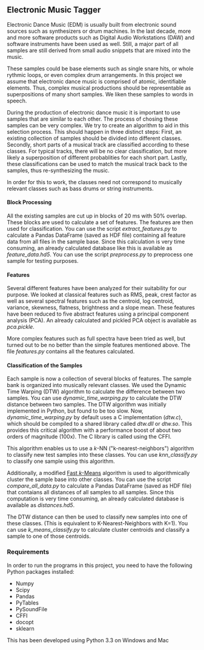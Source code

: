 
Electronic Music Tagger
-----------------------

Electronic Dance Music (EDM) is usually built from electronic sound sources such as synthesizers or drum machines. In the last decade, more and more software products such as Digital Audio Workstations (DAW) and software instruments have been used as well. Still, a major part of all samples are still derived from small audio snippets that are mixed into the music.

These samples could be base elements such as single snare hits, or whole rythmic loops, or even complex drum arrangements. In this project we assume that electronic dance music is comprised of atomic, identifiable elements. Thus, complex musical productions should be representable as superpositions of many short samples. We liken these samples to words in speech.

During the production of electronic dance music it is important to use samples that are similar to each other. The process of chosing these samples can be very complex. We try to create an algorithm to aid in this selection process. This should happen in three distinct steps: First, an existing collection of samples should be divided into different classes. Secondly, short parts of a musical track are classified according to these classes. For typical tracks, there will be no clear classification, but more likely a superposition of different probablities for each short part. Lastly, these classifications can be used to match the musical track back to the samples, thus re-synthesizing the music.

In order for this to work, the classes need not correspond to musically relevant classes such as bass drums or string instruments.

#### Block Processing

All the existing samples are cut up in blocks of 20 ms with 50% overlap. These blocks are used to calculate a set of features. The features are then used for classification. You can use the script *extract_features.py* to calculate a Pandas DataFrame (saved as HDF file) containing all feature data from all files in the sample base. Since this calculation is very time consuming, an already calculated database like this is available as *feature_data.hd5*. You can use the script *preprocess.py* to preprocess one sample for testing purposes.

#### Features

Several different features have been analyzed for their suitability for our purpose. We looked at classical features such as RMS, peak, crest factor as well as several spectral features such as the centroid, log centroid, variance, skewness, flatness, brightness and a slope mean. These features have been reduced to five abstract features using a principal component analysis (PCA). An already calculated and pickled PCA object is available as *pca.pickle*.

More complex features such as full spectra have been tried as well, but turned out to be no better than the simple features mentioned above. The file *features.py* contains all the features calculated.

#### Classification of the Samples

Each sample is now a collection of several blocks of features. The sample bank is organized into musically relevant classes. We used the Dynamic Time Warping (DTW) algorithm to calculate the difference between two samples. You can use *dynamic_time_warping.py* to calculate the DTW distance between two samples. The DTW algorithm was initially implemented in Python, but found to be too slow. Now, *dynamic_time_warping.py* by default uses a C implementation (*dtw.c*), which should be compiled to a shared library called *dtw.dll* or *dtw.so*. This provides this critical algorithm with a performance boost of about two orders of magnitude (100x). The C library is called using the CFFI.

This algorithm enables us to use a *k*-NN ("k-nearest-neighbors") algorithm to classify new test samples into these classes. You can use *knn_classify.py* to classify one sample using this algorithm.

Additionally, a modified [Fast *k*-Means][0] algorithm is used to algorithmically cluster the sample base into other classes. You can use the script *compare_all_data.py* to calculate a Pandas DataFrame (saved as HDF file) that contaians all distances of all samples to all samples. Since this computation is very time consuming, an already calculated database is available as *distances.hd5*. 

The DTW distance can then be used to classify new samples into one of these classes. (This is equivalent to K-Nearest-Neighbors with K=1). You can use *k_means_classify.py* to calculate cluster centroids and classify a sample to one of those centroids.

[0]: http://www.eecs.tufts.edu/~dsculley/papers/fastkmeans.pdf

### Requirements

In order to run the programs in this project, you need to have the following Python packages installed:

- Numpy
- Scipy
- Pandas
- PyTables
- PySoundFile
- CFFI
- docopt
- sklearn

This has been developed using Python 3.3 on Windows and Mac
